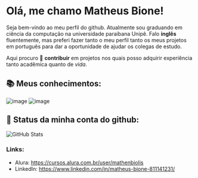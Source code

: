 # Olá, me chamo Matheus Bione!

Seja bem-vindo ao meu perfil do github. Atualmente sou graduando em ciência da computação na universidade paraibana Unipê. Falo **inglês** fluentemente, mas preferi fazer tanto o meu perfil tanto os meus projetos em português para dar a oportunidade de ajudar os colegas de estudo.

Aqui procuro 🔭 **contribuir** em projetos nos quais posso adquirir experiência tanto acadêmica quanto de *vida*.

## 📚 Meus conhecimentos:  

![image](https://img.shields.io/badge/Python-FFD43B?style=for-the-badge&logo=python&logoColor=blue)
![image](https://img.shields.io/badge/Linux-1CC624?style=for-the-badge&logo=linux&logoColor=black)

## 🚀 Status da minha conta do github:

![GitHub Stats](https://github-readme-stats.vercel.app/api?username=matheus1760&show_icons=true)
  
### Links:
  - Alura: https://cursos.alura.com.br/user/mathenbiolis
  - LinkedIn: https://www.linkedin.com/in/matheus-bione-811141231/
